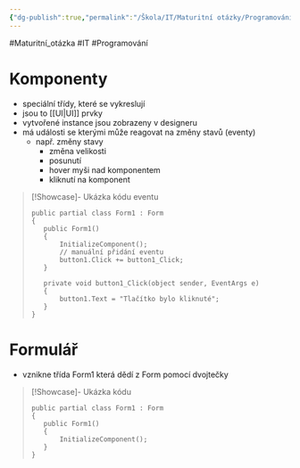 ```yaml
---
{"dg-publish":true,"permalink":"/Škola/IT/Maturitní otázky/Programování/WinForms – standardní ovládací prvky/","created":"2023-12-19T09:12:16.249+01:00","updated":"2024-03-29T15:11:22.366+01:00"}
---
```


#Maturitní_otázka #IT #Programování 
# Komponenty
- speciální třídy, které se vykreslují
- jsou to [[UI\|UI]] prvky
- vytvořené instance jsou zobrazeny v designeru
- má události se kterými může reagovat na změny stavů (eventy)
	- např. změny stavy
		- změna velikosti
		- posunutí
		- hover myši nad komponentem
		- kliknutí na komponent

> [!Showcase]- Ukázka kódu eventu
>```CSharp
> public partial class Form1 : Form
>{
>    public Form1()
>    {
>        InitializeComponent();
>        // manuální přidání eventu
>        button1.Click += button1_Click;
>    }
>
>    private void button1_Click(object sender, EventArgs e)
>    {
>        button1.Text = "Tlačítko bylo kliknuté";
>    }
>}
>```

# Formulář
- vznikne třída Form1 která dědí z Form pomocí dvojtečky

> [!Showcase]- Ukázka kódu
> ```CSharp
>public partial class Form1 : Form
>{
> 	 public Form1()
> 	 {
> 	     InitializeComponent();
> 	 }
>} 
>```

